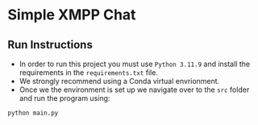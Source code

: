 # Simple XMPP Chat

## Run Instructions
* In order to run this project you must use `Python 3.11.9` and install the 
requirements in the `requirements.txt` file.
* We strongly recommend using a Conda virtual envrionment. 
* Once we the environment is set up we navigate over to the `src` folder and
run the program using:
```commandline
python main.py
```